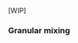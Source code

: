 ##

[WIP]

### Granular mixing

<script src='//player.polyv.net/script/player.js'></script>
<div id='plv_3ed940a3d27269c28e16fa5a3720862f_3'></div>
<script>
var player = polyvPlayer({
  'wrap':'#plv_3ed940a3d27269c28e16fa5a3720862f_3',
  'width':'49%',
  // 'height':'396',
  'object-fit': 'cover',
  'vid': '3ed940a3d27269c28e16fa5a3720862f_3',
  'playsafe': '' 
});
</script>